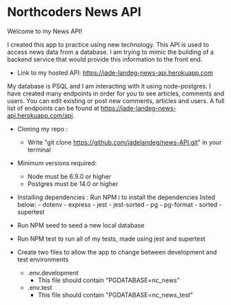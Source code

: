 # Northcoders News API

Welcome to my News API!

I created this app to practice using new technology. This API is used to access news data from a database. I am trying to mimic the building of a backend service that would provide this information to the front end.

- Link to my hosted API: https://jade-landeg-news-api.herokuapp.com

My database is PSQL and I am interacting with it using node-postgres. I have created many endpoints in order for you to see articles, comments and users. You can edit existing or post new comments, articles and users. A full list of endpoints can be found at https://jade-landeg-news-api.herokuapp.com/api.

- Cloning my repo :

  - Write "git clone https://github.com/jadelandeg/news-API.git" in your terminal

- Minimum versions required:

  - Node must be 6.9.0 or higher
  - Postgres must be 14.0 or higher

- Installing dependencies :
  Run NPM i to install the dependencies listed below: - dotenv - express - jest - jest-sorted - pg - pg-format - sorted - supertest

- Run NPM seed to seed a new local database

- Run NPM test to run all of my tests, made using jest and supertest

- Create two files to allow the app to change between development and test environments

  - .env.development
    - This file should contain "PGDATABASE=nc_news"
  - .env.test
    - This file should contain "PGDATABASE=nc_news_test"
